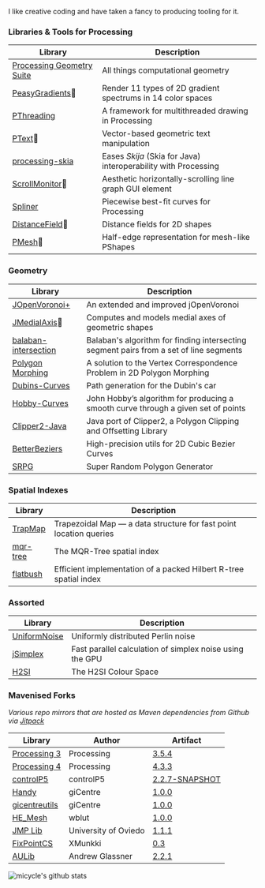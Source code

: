 I like creative coding and have taken a fancy to producing tooling for it.

### Libraries & Tools for Processing

| Library  | Description |
| ------------- | ------------- |
| [Processing Geometry Suite](https://github.com/micycle1/PTS)  | All things computational geometry |
| [PeasyGradients](https://github.com/micycle1/PeasyGradients)🚧 | Render 11 types of 2D gradient spectrums in 14 color spaces |
| [PThreading](https://github.com/micycle1/PThreading)  | A framework for multithreaded drawing in Processing  |
| [PText](https://github.com/micycle1/PText)🚧  | Vector-based geometric text manipulation |
| [processing-skia](https://github.com/micycle1/processing-skia)  | Eases *Skija* (Skia for Java) interoperability with Processing |
| [ScrollMonitor](https://github.com/micycle1/ScrollMonitor)🚧  | Aesthetic horizontally-scrolling line graph GUI element |
| [Spliner](https://github.com/micycle1/Spliner)  | Piecewise best-fit curves for Processing  |
| [DistanceField](https://github.com/micycle1/DistanceField)🚧  | Distance fields for 2D shapes  |
| [PMesh](https://github.com/micycle1/PMesh)🚧 | Half-edge representation for mesh-like PShapes |



### Geometry

| Library  | Description |
| ------------- | ------------- |
| [JOpenVoronoi+](https://github.com/micycle1/jOpenVoronoi) | An extended and improved jOpenVoronoi |
| [JMedialAxis](https://github.com/micycle1/JMedialAxis)🚧  | Computes and models medial axes of geometric shapes |
| [balaban-intersection](https://github.com/micycle1/balaban-intersection) | Balaban's algorithm for finding intersecting segment pairs from a set of line segments |
| [Polygon Morphing](https://github.com/micycle1/Polygon-Morphing)| A solution to the Vertex Correspondence Problem in 2D Polygon Morphing |
| [Dubins-Curves](https://github.com/micycle1/Dubins-Curves) | Path generation for the Dubin's car
| [Hobby-Curves](https://github.com/micycle1/Hobby-Curves) | John Hobby’s algorithm for producing a smooth curve through a given set of points
| [Clipper2-Java](https://github.com/micycle1/Clipper2-java) | Java port of Clipper2, a Polygon Clipping and Offsetting Library
| [BetterBeziers](https://github.com/micycle1/BetterBeziers) | High-precision utils for 2D Cubic Bezier Curves |
| [SRPG](https://github.com/micycle1/SRPG) | Super Random Polygon Generator |

### Spatial Indexes

| Library  | Description |
| ------------- | ------------- |
| [TrapMap](https://github.com/micycle1/TrapMap) | Trapezoidal Map — a data structure for fast point location queries |
| [mqr-tree](https://github.com/micycle1/mqr-tree) | The MQR-Tree spatial index |
| [flatbush](https://github.com/micycle1/flatbush) | Efficient implementation of a packed Hilbert R-tree spatial index |

### Assorted

| Library  | Description |
| ------------- | ------------- |
| [UniformNoise](https://github.com/micycle1/UniformNoise) | Uniformly distributed Perlin noise|
| [jSimplex](https://github.com/micycle1/jSimplex) | Fast parallel calculation of simplex noise using the GPU |
| [H2SI](https://github.com/micycle1/H2SI) | The H2SI Colour Space |

### Mavenised Forks

*Various repo mirrors that are hosted as Maven dependencies from Github via [Jitpack](https://jitpack.io/)*

| Library  | Author | Artifact |
| ------------- | ------------- | ------------- |
| [Processing 3](https://github.com/micycle1/processing3) | Processing | [3.5.4](https://jitpack.io/#micycle1/processing3) |
| [Processing 4](https://github.com/micycle1/processing-core-4) | Processing | [4.3.3](https://jitpack.io/#micycle1/processing-core-4) |
| [controlP5](https://github.com/micycle1/controlp5) | controlP5 | [2.2.7-SNAPSHOT](https://jitpack.io/#micycle1/controlp5/) |
| [Handy](https://github.com/micycle1/handy) | giCentre | [1.0.0](https://jitpack.io/#micycle1/handy) |
| [gicentreutils](https://github.com/micycle1/gicentreutils) | giCentre | [1.0.0](https://jitpack.io/#micycle1/gicentreutils) |
| [HE_Mesh](https://github.com/micycle1/HE_Mesh-maven) | wblut | [1.0.0](https://jitpack.io/#micycle1/HE_Mesh/1.0.0) |
| [JMP Lib](https://github.com/micycle1/JMPLib) | University of Oviedo | [1.1.1](https://jitpack.io/#micycle1/HE_Mesh/1.0.0) |
| [FixPointCS](https://github.com/micycle1/FixPoint4j) | XMunkki | [0.3](https://jitpack.io/#micycle1/FixPoint4j) |
| [AULib](https://github.com/micycle1/AULib) | Andrew Glassner | [2.2.1](https://jitpack.io/#micycle1/AULib/2.2.1)

![micycle's github stats](https://github-readme-stats.vercel.app/api?username=micycle1&show_icons=true)

